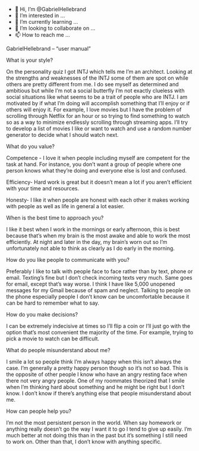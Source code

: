 - 👋 Hi, I’m @GabrielHellebrand
- 👀 I’m interested in ...
- 🌱 I’m currently learning ...
- 💞️ I’m looking to collaborate on ...
- 📫 How to reach me ...

<!---
Gabriel Hellebrand/ is a ✨ special ✨ repository because its `README.md` (this file) appears on your GitHub profile.
You can click the Preview link to take a look at your changes.
--->
GabrielHellebrand – “user manual”

What is your style?

On the personality quiz I got INTJ which tells me I’m an architect. Looking at the strengths and weaknesses of the INTJ some of them are spot on while others are 
pretty different from me. I do see myself as determined and ambitious but while I’m not a social butterfly I’m not exactly clueless with social situations 
like what seems to be a trait of people who are INTJ. 
I am motivated by if what I’m doing will accomplish something that I’ll enjoy or if others will enjoy it. For example, I love movies but I have the problem of scrolling 
through Netflix for an hour or so trying to find something to watch so as a way to minimize endlessly scrolling through streaming apps. I’ll try to develop a list of 
movies I like or want to watch and use a random number generator to decide what I should watch next.

What do you value?

Competence - I love it when people including myself are competent for the task at hand. For instance, you don’t want a group of people where one person knows what 
they’re doing and everyone else is lost and confused.

Efficiency- Hard work is great but it doesn’t mean a lot if you aren’t efficient with your time and resources.

Honesty- I like it when people are honest with each other it makes working with people as well as life in general a lot easier.

When is the best time to approach you?

I like it best when I work in the mornings or early afternoon, this is best because that’s when my brain is the most awake and able to work the most efficiently. 
At night and later in the day, my brain’s worn out so I’m unfortunately not able to think as clearly as I do early in the morning. 

How do you like people to communicate with you?

Preferably I like to talk with people face to face rather than by text, phone or email. Texting’s fine but I don’t check incoming texts very much. Same goes for 
email, except that’s way worse. I think I have like 5,000 unopened messages for my Gmail because of spam and neglect. Talking to people on the phone especially 
people I don’t know can be uncomfortable because it can be hard to remember what to say. 

How do you make decisions?

I can be extremely indecisive at times so I’ll flip a coin or I’ll just go with the option that’s most convenient the majority of the time. 
For example, trying to pick a movie to watch can be difficult.

What do people misunderstand about me?

I smile a lot so people think I’m always happy when this isn’t always the case. I’m generally a pretty happy person though so it’s not so bad. 
This is the opposite of other people I know who have an angry resting face when there not very angry people. One of my roommates theorized that I smile when 
I’m thinking hard about something and he might be right but I don’t know. I don’t know if there’s anything else that people misunderstand about me.

How can people help you?

I’m not the most persistent person in the world. When say homework or anything really doesn’t go the way I want it to go I tend to give up easily. 
I’m much better at not doing this than in the past but it’s something I still need to work on. Other than that, I don’t know with anything specific.     
